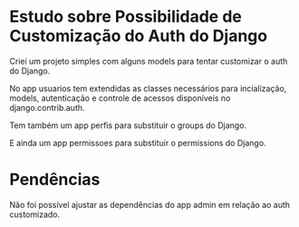 # Estudo sobre Possibilidade de Customização do Auth do Django

Criei um projeto simples com alguns models para tentar customizar o auth do Django.

No app usuarios tem extendidas as classes necessários para incialização, models, autenticação e controle de acessos disponíveis no django.contrib.auth.

Tem também um app perfis para substituir o groups do Django.

E ainda um app permissoes para substituir o permissions do Django.

# Pendências

Não foi possível ajustar as dependências do app admin em relação ao auth customizado.

